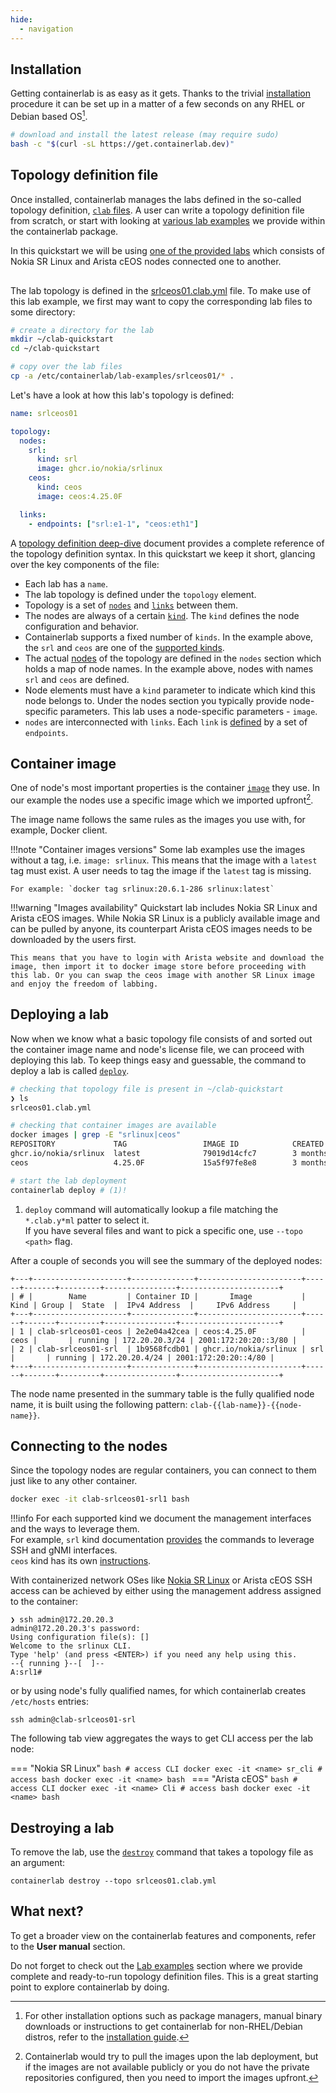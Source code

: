 ```yaml
---
hide:
  - navigation
---
```

<script type="text/javascript" src="https://viewer.diagrams.net/js/viewer-static.min.js" async></script>

## Installation

Getting containerlab is as easy as it gets. Thanks to the trivial [installation](install.md) procedure it can be set up in a matter of a few seconds on any RHEL or Debian based OS[^1].

```bash
# download and install the latest release (may require sudo)
bash -c "$(curl -sL https://get.containerlab.dev)"
```

## Topology definition file

Once installed, containerlab manages the labs defined in the so-called topology definition, [`clab` files](manual/topo-def-file.md). A user can write a topology definition file from scratch, or start with looking at [various lab examples](lab-examples/lab-examples.md) we provide within the containerlab package.

In this quickstart we will be using [one of the provided labs](lab-examples/srl-ceos.md) which consists of Nokia SR Linux and Arista cEOS nodes connected one to another.

<div class="mxgraph" style="max-width:100%;border:1px solid transparent;margin:0 auto; display:block;" data-mxgraph="{&quot;page&quot;:2,&quot;zoom&quot;:1.5,&quot;highlight&quot;:&quot;#0000ff&quot;,&quot;nav&quot;:true,&quot;check-visible-state&quot;:true,&quot;resize&quot;:true,&quot;url&quot;:&quot;https://raw.githubusercontent.com/srl-labs/containerlab/diagrams/srlceos01.drawio&quot;}"></div>

The lab topology is defined in the [srlceos01.clab.yml](https://github.com/srl-labs/containerlab/blob/main/lab-examples/srlceos01/srlceos01.clab.yml) file. To make use of this lab example, we first may want to copy the corresponding lab files to some directory:

```bash
# create a directory for the lab
mkdir ~/clab-quickstart
cd ~/clab-quickstart

# copy over the lab files
cp -a /etc/containerlab/lab-examples/srlceos01/* .
```

Let's have a look at how this lab's topology is defined:

```yaml
name: srlceos01

topology:
  nodes:
    srl:
      kind: srl
      image: ghcr.io/nokia/srlinux
    ceos:
      kind: ceos
      image: ceos:4.25.0F

  links:
    - endpoints: ["srl:e1-1", "ceos:eth1"]
```

A [topology definition deep-dive](manual/topo-def-file.md) document provides a complete reference of the topology definition syntax. In this quickstart we keep it short, glancing over the key components of the file:

* Each lab has a `name`.
* The lab topology is defined under the `topology` element.
* Topology is a set of [`nodes`](manual/nodes.md) and [`links`](manual/topo-def-file.md#links) between them.
* The nodes are always of a certain [`kind`](manual/kinds/index.md). The `kind` defines the node configuration and behavior.
* Containerlab supports a fixed number of `kinds`. In the example above, the `srl` and `ceos` are one of the [supported kinds](manual/kinds/index.md).
* The actual [nodes](manual/nodes.md) of the topology are defined in the `nodes` section which holds a map of node names. In the example above, nodes with names `srl` and `ceos` are defined.
* Node elements must have a `kind` parameter to indicate which kind this node belongs to. Under the nodes section you typically provide node-specific parameters. This lab uses a node-specific parameters - `image`.  
* `nodes` are interconnected with `links`. Each `link` is [defined](manual/topo-def-file.md#links) by a set of `endpoints`.

## Container image

One of node's most important properties is the container [`image`](manual/nodes.md#image) they use. In our example the nodes use a specific image which we imported upfront[^2].

The image name follows the same rules as the images you use with, for example, Docker client.

!!!note "Container images versions"
    Some lab examples use the images without a tag, i.e. `image: srlinux`. This means that the image with a `latest` tag must exist. A user needs to tag the image if the `latest` tag is missing.

    For example: `docker tag srlinux:20.6.1-286 srlinux:latest`

!!!warning "Images availability"
    Quickstart lab includes Nokia SR Linux and Arista cEOS images. While Nokia SR Linux is a publicly available image and can be pulled by anyone, its counterpart Arista cEOS images needs to be downloaded by the users first.

    This means that you have to login with Arista website and download the image, then import it to docker image store before proceeding with this lab. Or you can swap the ceos image with another SR Linux image and enjoy the freedom of labbing.

## Deploying a lab

Now when we know what a basic topology file consists of and sorted out the container image name and node's license file, we can proceed with deploying this lab. To keep things easy and guessable, the command to deploy a lab is called [`deploy`](cmd/deploy.md).

```bash
# checking that topology file is present in ~/clab-quickstart
❯ ls
srlceos01.clab.yml

# checking that container images are available
docker images | grep -E "srlinux|ceos"
REPOSITORY             TAG                 IMAGE ID            CREATED             SIZE
ghcr.io/nokia/srlinux  latest              79019d14cfc7        3 months ago        1.32GB
ceos                   4.25.0F             15a5f97fe8e8        3 months ago        1.76GB

# start the lab deployment
containerlab deploy # (1)!
```

1. `deploy` command will automatically lookup a file matching the `*.clab.y*ml` patter to select it.  
  If you have several files and want to pick a specific one, use `--topo <path>` flag.

After a couple of seconds you will see the summary of the deployed nodes:

```
+---+---------------------+--------------+-----------------------+------+-------+---------+----------------+----------------------+
| # |        Name         | Container ID |       Image           | Kind | Group |  State  |  IPv4 Address  |     IPv6 Address     |
+---+---------------------+--------------+-----------------------+------+-------+---------+----------------+----------------------+
| 1 | clab-srlceos01-ceos | 2e2e04a42cea | ceos:4.25.0F          | ceos |       | running | 172.20.20.3/24 | 2001:172:20:20::3/80 |
| 2 | clab-srlceos01-srl  | 1b9568fcdb01 | ghcr.io/nokia/srlinux | srl  |       | running | 172.20.20.4/24 | 2001:172:20:20::4/80 |
+---+---------------------+--------------+-----------------------+------+-------+---------+----------------+----------------------+
```

The node name presented in the summary table is the fully qualified node name, it is built using the following pattern: `clab-{{lab-name}}-{{node-name}}`.

## Connecting to the nodes

Since the topology nodes are regular containers, you can connect to them just like to any other container.

```bash
docker exec -it clab-srlceos01-srl1 bash
```

!!!info
    For each supported kind we document the management interfaces and the ways to leverage them.  
    For example, `srl` kind documentation [provides](manual/kinds/srl.md) the commands to leverage SSH and gNMI interfaces.  
    `ceos` kind has its own [instructions](manual/kinds/ceos.md).

With containerized network OSes like [Nokia SR Linux](manual/kinds/srl.md) or Arista cEOS SSH access can be achieved by either using the management address assigned to the container:

```text
❯ ssh admin@172.20.20.3
admin@172.20.20.3's password:
Using configuration file(s): []
Welcome to the srlinux CLI.
Type 'help' (and press <ENTER>) if you need any help using this.
--{ running }--[  ]--
A:srl1#
```

or by using node's fully qualified names, for which containerlab creates `/etc/hosts` entries:

```
ssh admin@clab-srlceos01-srl
```

The following tab view aggregates the ways to get CLI access per the lab node:

=== "Nokia SR Linux"
    ```bash
    # access CLI
    docker exec -it <name> sr_cli
    # access bash
    docker exec -it <name> bash
    ```
=== "Arista cEOS"
    ```bash
    # access CLI
    docker exec -it <name> Cli
    # access bash
    docker exec -it <name> bash
    ```

## Destroying a lab

To remove the lab, use the [`destroy`](cmd/destroy.md) command that takes a topology file as an argument:

```
containerlab destroy --topo srlceos01.clab.yml
```

## What next?

To get a broader view on the containerlab features and components, refer to the **User manual** section.

Do not forget to check out the [Lab examples](lab-examples/lab-examples.md) section where we provide complete and ready-to-run topology definition files. This is a great starting point to explore containerlab by doing.

[^1]: For other installation options such as package managers, manual binary downloads or instructions to get containerlab for non-RHEL/Debian distros, refer to the [installation guide](install.md).
[^2]: Containerlab would try to pull the images upon the lab deployment, but if the images are not available publicly or you do not have the private repositories configured, then you need to import the images upfront.
